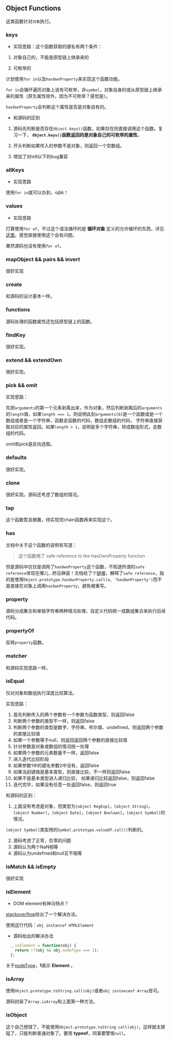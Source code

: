 ## Object Functions

这类函数针对`对象`执行。

### keys

- 实现思路：这个函数获取的键名有两个条件：

1. 对象自己的，不能是原型链上继承来的

2. 可枚举的

计划使用`for in`以及`hasOwnProperty`来实现这个函数功能。

`for in`会循环遍历对象上说有可枚举，非`symbol`，对象自身的或从原型链上继承来的属性（原生属性除外，因为不可枚举？感觉是）。

`hasOwnProperty`会判断这个属性是否是对象自有的。

- 和源码的区别

1. 源码先判断是否存在`Object.keys()`函数，如果存在则直接调用这个函数。复习一下， **`Object.keys()`函数返回的是对象自己的可枚举的属性**。

2. 开头判断如果传入的参数不是对象，则返回一个空数组。

3. 增加了对ie9以下的bug兼容


### allKeys

- 实现思路

使用`for in`就可以办到，ojbk！

### values

- 实现思路

打算使用`for of`，不过这个语法循环的是 **循环对象** 定义的允许循环的东西，详见[这里](https://developer.mozilla.org/en-US/docs/Web/JavaScript/Reference/Statements/for...of#Difference_between_for...of_and_for...in)。感觉直接使用这个会有问题。

果然源码也没有使用`for of`。

### mapObject && pairs && invert

很好实现

### create

和源码的设计基本一样。

### functions

源码处理的函数属性还包括原型链上的函数。

### findKey

很好实现。

### extend && extendOwn

很好实现。

### pick && omit

实现思路：

先把`arguments`的第一个元素剥离出来，作为对象，然后判断剥离后的`arguments`的`length`值，如果`length === 1`，则说明此刻`arguments[0]`是一个函数或是一个数组或者是一个字符串，函数走函数的代码，数组走数组的代码， 字符串直接获取对应的属性返回。如果`length > 1`，说明是多个字符串，转成数组形式，走数组的代码。

omit和pick是反向选取。

### defaults

很好实现。

### clone

很好实现。源码还考虑了数组的情况。

### tap

这个函数暂且搁置，待实现完chain函数再来实现这个。

### has

文档中关于这个函数的说明有写道：

>这个函数用了 safe reference to the hasOwnProperty function

但是源码中仅仅是调用了`hasOwnProperty`这个函数，不知道所谓的`safe reference`体现在哪儿...桥豆麻袋！文档给了个[链接](https://www.pixelstech.net/article/1326986170-An-Object-is-not-a-Hash)，解释了`safe reference`，指的是使用`Object.prototype.hasOwnProperty.call(a, 'hasOwnProperty')`而不是直接在对象上调用`hasOwnProperty`，避免被重写。

### property

源码分成集合和单独字符串两种情况处理，自定义代码统一成数组集合来执行后续代码。

### propertyOf

反转`property`函数。

### matcher

和源码实现思路一样。

### isEqual

仅对对象和数组执行深度比较算法。

实现思路：

1. 首先判断传入的两个参数有一个参数为函数类型，则返回false
2. 判断两个参数的类型不一样，则返回false
3. 判断两个参数的类型是数字、字符串、布尔值、undefined，则返回两个参数的直接比较值
4. 如果一个参数等于null，则返回返回两个参数的直接比较值
5. 针对参数是对象或数组的情况统一处理
6. 如果两个参数的元素数量不一样，返回false
7. 进入迭代比较阶段
8. 如果参数1中的键名参数2中没有，返回false
9. 如果当前键值是基本类型，则直接比较，不一样则返回false
10. 如果不是基本类型进入递归比较， 如果递归比较返回false，则返回false
11. 迭代完毕，如果没有任意一处返回false，则返回true

和源码的区别：

1. 上面没有考虑是对象，但类型为`[object RegExp]`，`[object String]`，`[object Number]`，`[object Date]`，`[object Boolean]`，`[object Symbol]`的情况。

`[object Symbol]`类型用的`Symbol.prototype.valueOf.call()`判断的。

2. 源码考虑了正零，负零的问题
3. 源码认为两个NaN相等
4. 源码认为undefined和null互不相等

### isMatch && isEmpty

很好实现

### isElement

- DOM element有神马特点？

[stackoverflow](https://stackoverflow.com/questions/384286/javascript-isdom-how-do-you-check-if-a-javascript-object-is-a-dom-object)给出了一个解决办法。

使用这行代码：`obj instancef HTMLElement`

- 源码给出的解决办法

```js
  _.isElement = function(obj) {
    return !!(obj && obj.nodeType === 1);
  };
```

关于[nodeType](https://developer.mozilla.org/en-US/docs/Web/API/Node/nodeType)，**1**表示 **Element** 。

### isArray

使用`Object.prototype.toString.call(obj)`或者`obj instanceof Array`皆可。

源码封装了`Array.isArray`和上面第一种方法。

### isObject

这个自己想错了，不能使用`Object.prototype.toString.call(obj)`，这样就太狭隘了，只能判断普通对象了。要用 **typeof**，同事要警惕`null`。